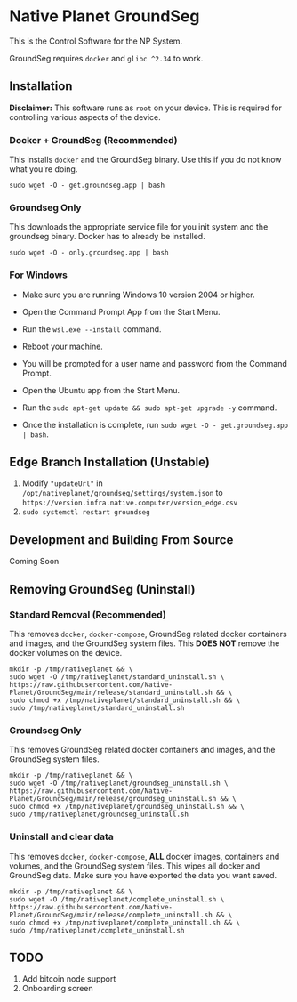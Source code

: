 # Native Planet GroundSeg
This is the Control Software for the NP System. 

GroundSeg requires `docker` and `glibc ^2.34` to work.

## Installation

**Disclaimer:** This software runs as `root` on your device. This is required for controlling various aspects of the device.

### Docker + GroundSeg (Recommended)
This installs `docker` and the GroundSeg binary. Use this if you do not know what you're doing.

```
sudo wget -O - get.groundseg.app | bash
```

### Groundseg Only

This downloads the appropriate service file for you init system and the groundseg binary. Docker has to already be installed.

```
sudo wget -O - only.groundseg.app | bash
```

### For Windows

- Make sure you are running Windows 10 version 2004 or higher.

- Open the Command Prompt App from the Start Menu.

- Run the `wsl.exe --install` command.

- Reboot your machine.

- You will be prompted for a user name and password from the Command Prompt.

- Open the Ubuntu app from the Start Menu.

- Run the `sudo apt-get update && sudo apt-get upgrade -y` command.

- Once the installation is complete, run `sudo wget -O - get.groundseg.app | bash`.

## Edge Branch Installation (Unstable)

1. Modify `"updateUrl"` in `/opt/nativeplanet/groundseg/settings/system.json` to `https://version.infra.native.computer/version_edge.csv`
2. `sudo systemctl restart groundseg`

## Development and Building From Source

Coming Soon

## Removing GroundSeg (Uninstall)

### Standard Removal (Recommended)
This removes `docker`, `docker-compose`, GroundSeg related docker containers and images, and the GroundSeg system files.
This **DOES NOT** remove the docker volumes on the device.

```
mkdir -p /tmp/nativeplanet && \
sudo wget -O /tmp/nativeplanet/standard_uninstall.sh \
https://raw.githubusercontent.com/Native-Planet/GroundSeg/main/release/standard_uninstall.sh && \
sudo chmod +x /tmp/nativeplanet/standard_uninstall.sh && \
sudo /tmp/nativeplanet/standard_uninstall.sh
```

### Groundseg Only

This removes GroundSeg related docker containers and images, and the GroundSeg system files.

```
mkdir -p /tmp/nativeplanet && \
sudo wget -O /tmp/nativeplanet/groundseg_uninstall.sh \
https://raw.githubusercontent.com/Native-Planet/GroundSeg/main/release/groundseg_uninstall.sh && \
sudo chmod +x /tmp/nativeplanet/groundseg_uninstall.sh && \
sudo /tmp/nativeplanet/groundseg_uninstall.sh
```

### Uninstall and clear data
This removes `docker`, `docker-compose`, **ALL** docker images, containers and volumes, and the GroundSeg system files.
This wipes all docker and GroundSeg data. Make sure you have exported the data you want saved.

```
mkdir -p /tmp/nativeplanet && \
sudo wget -O /tmp/nativeplanet/complete_uninstall.sh \
https://raw.githubusercontent.com/Native-Planet/GroundSeg/main/release/complete_uninstall.sh && \
sudo chmod +x /tmp/nativeplanet/complete_uninstall.sh && \
sudo /tmp/nativeplanet/complete_uninstall.sh
```

## TODO 

1. Add bitcoin node support
2. Onboarding screen
